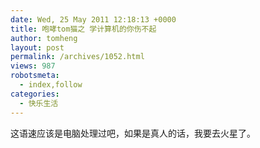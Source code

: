 ```yaml
---
date: Wed, 25 May 2011 12:18:13 +0000
title: 咆哮tom猫之 学计算机的你伤不起
author: tomheng
layout: post
permalink: /archives/1052.html
views: 987
robotsmeta:
  - index,follow
categories:
  - 快乐生活
---
```

这语速应该是电脑处理过吧，如果是真人的话，我要去火星了。
